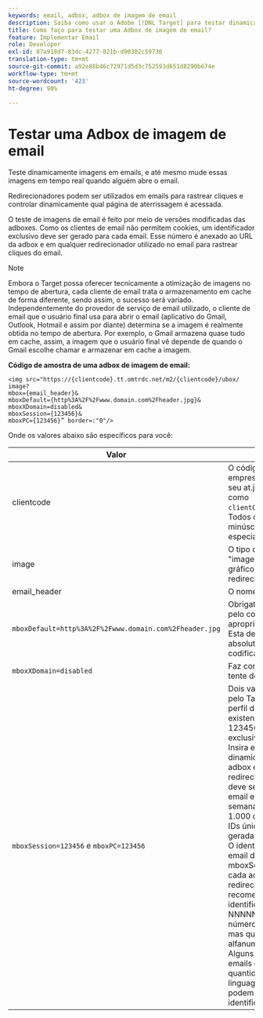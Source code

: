 ```yaml
---
keywords: email, adbox, adbox de imagem de email
description: Saiba como usar o Adobe [!DNL Target] para testar dinamicamente imagens em emails e até mesmo alterar essas imagens em tempo real quando alguém abrir o email.
title: Como faço para testar uma Adbox de imagem de email?
feature: Implementar Email
role: Developer
exl-id: 87a918d7-83dc-4277-821b-d90302c59736
translation-type: tm+mt
source-git-commit: a92e88b46c72971d5d3c752593d651d8290b674e
workflow-type: tm+mt
source-wordcount: '423'
ht-degree: 90%

---
```


# Testar uma Adbox de imagem de email

Teste dinamicamente imagens em emails, e até mesmo mude essas imagens em tempo real quando alguém abre o email.

Redirecionadores podem ser utilizados em emails para rastrear cliques e controlar dinamicamente qual página de aterrissagem é acessada.

O teste de imagens de email é feito por meio de versões modificadas das adboxes. Como os clientes de email não permitem cookies, um identificador exclusivo deve ser gerado para cada email. Esse número é anexado ao URL da adbox e em qualquer redirecionador utilizado no email para rastrear cliques do email.

>[!NOTE]
>
>Embora o Target possa oferecer tecnicamente a otimização de imagens no tempo de abertura, cada cliente de email trata o armazenamento em cache de forma diferente, sendo assim, o sucesso será variado. Independentemente do provedor de serviço de email utilizado, o cliente de email que o usuário final usa para abrir o email (aplicativo do Gmail, Outlook, Hotmail e assim por diante) determina se a imagem é realmente obtida no tempo de abertura. Por exemplo, o Gmail armazena quase tudo em cache, assim, a imagem que o usuário final vê depende de quando o Gmail escolhe chamar e armazenar em cache a imagem.

**Código de amostra de uma adbox de imagem de email:**

```
<img src="https://{clientcode}.tt.omtrdc.net/m2/​{clientcode}/ubox/​image?
mbox={email_header}&
mboxDefault=​{http%3A%2F%2Fwww.domain.com%2Fheader.jpg}&
mboxXDomain=disabled&
mboxSession={123456}&
mboxPC={123456}” border=:"0"/>
```

Onde os valores abaixo são específicos para você:

| Valor | Descrição |
|--- |--- |
| clientcode | O código de cliente de sua empresa. Encontre isso em seu at.js ou mbox.js listado como `clientCode='yourclientcode'`. Todos os caracteres em minúsculas e sem caracteres especiais. |
| image | O tipo de oferta. É sempre &quot;image&quot; para anúncios gráficos e &quot;page&quot; para redirecionadores. |
| email_header | O nome da adbox. |
| `mboxDefault=http%3A%2F%2Fwww.domain.com%2Fheader.jpg` | Obrigatório. Substitua o URL pelo conteúdo padrão apropriado para sua adbox. Esta deve ser uma referência absoluta e deve ser codificada no URL. |
| `mboxXDomain=disabled` | Faz com que o Target não tente definir um cookie. |
| `mboxSession=123456` e `mboxPC=123456` | Dois valores são exigidos pelo Target para mesclar o perfil do usuário com o perfil existente para o seu site. 123456 é o identificador exclusivo gerado por email. Insira esse valor dinamicamente em cada adbox e URL de redirecionador. Esse número deve ser único para cada email enviado. Se um email semanal é enviado para 1.000 destinatários, 1.000 IDs únicas devem ser geradas.<br>O identificador único por email deve ser atribuído ao mboxSession e mboxPC em cada adbox e URL de redirecionador. O formato recomendado para esse identificador é timestamp-NNNNN, onde NNNNN é um número aleatório de 5 dígitos, mas qualquer formato alfanumérico funcionará. Alguns serviços de envio de emails em grandes quantidades e qualquer linguagem de programação podem gerar esse identificador único. |
